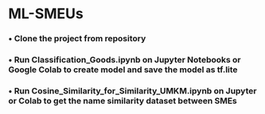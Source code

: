 # ML-SMEUs

### • Clone the project from repository
### • Run Classification_Goods.ipynb on Jupyter Notebooks or Google Colab to create model and save the model as tf.lite
### • Run Cosine_Similarity_for_Similarity_UMKM.ipynb on Jupyter or Colab  to get the name similarity dataset between SMEs
